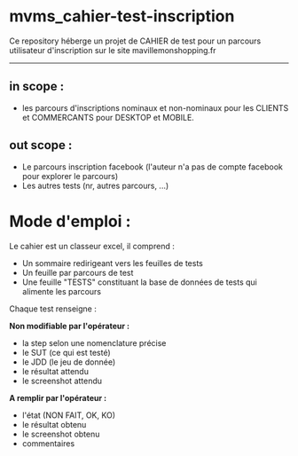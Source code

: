 # mvms_cahier-test-inscription
Ce repository héberge un projet de CAHIER de test pour un parcours utilisateur d'inscription sur le site mavillemonshopping.fr

---

## in scope :
- les parcours d'inscriptions nominaux et non-nominaux pour les CLIENTS et COMMERCANTS pour DESKTOP et MOBILE.

## out scope :
- Le parcours inscription facebook (l'auteur n'a pas de compte facebook pour explorer le parcours)
- Les autres tests (nr, autres parcours, ...)

# Mode d'emploi :
Le cahier est un classeur excel, il comprend :
- Un sommaire redirigeant vers les feuilles de tests
- Un feuille par parcours de test
- Une feuille "TESTS" constituant la base de données de tests qui alimente les parcours

Chaque test renseigne :

**Non modifiable par l'opérateur :**
- la step selon une nomenclature précise
- le SUT (ce qui est testé)
- le JDD (le jeu de donnée)
- le résultat attendu
- le screenshot attendu

**A remplir par l'opérateur :**
- l'état (NON FAIT, OK, KO)
- le résultat obtenu
- le screenshot obtenu
- commentaires
